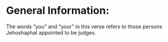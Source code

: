 # General Information:

The words “you” and “your” in this verse refers to those persons Jehoshaphat appointed to be judges.